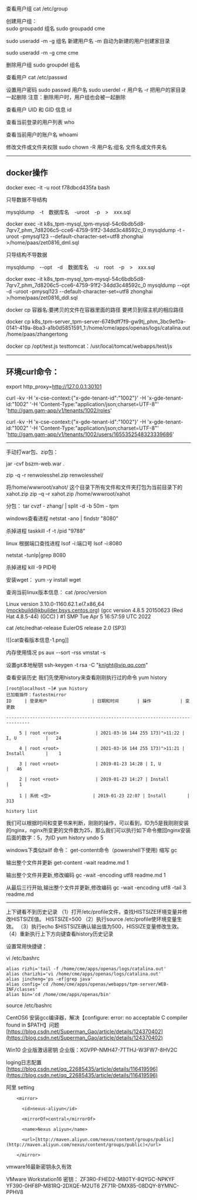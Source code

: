 查看用户组
cat /etc/group

创建用户组：    
sudo groupadd 组名
sudo groupadd cme

sudo useradd -m -g 组名 新建用户名
-m 自动为新建的用户创建家目录

sudo useradd -m -g cme cme

删除用户组
sudo groupdel 组名

查看用户
cat /etc/passwd

设置用户密码
sudo passwd 用户名
sudo userdel -r 用户名
-r 把用户的家目录一起删除
注意：删除用户时，用户组也会被一起删除

查看用户 UID 和 GID 信息
id

查看当前登录的用户列表
who

查看当前用户的账户名
whoami

修改文件或文件夹权限
sudo chown -R 用户名:组名 文件名或文件夹名

---

## docker操作

docker exec -it -u root f78dbcd435fa bash


只导数据不导结构

mysqldump　-t　数据库名　-uroot　-p　>　xxx.sql　

docker exec -it k8s_tpm-mysql_tpm-mysql-54c6bdb5d8-7qrv7_phm_7d8206c5-cce6-4759-91f2-34dd3c48592c_0 mysqldump -t -uroot -pmysql123 --default-character-set=utf8 zhonghai >/home/paas/zet0816_dml.sql

只导结构不导数据

mysqldump　--opt　-d　数据库名　-u　root　-p　>　xxx.sql　

docker exec -it k8s_tpm-mysql_tpm-mysql-54c6bdb5d8-7qrv7_phm_7d8206c5-cce6-4759-91f2-34dd3c48592c_0 mysqldump  --opt -d   -uroot -pmysql123 --default-character-set=utf8 zhonghai >/home/paas/zet0816_ddl.sql

docker cp 容器名:要拷贝的文件在容器里面的路径       要拷贝到宿主机的相应路径

docker cp k8s_tpm-server_tpm-server-6749dff7f9-gw9tj_phm_3bc9ef0a-0141-419a-8ba3-a1b0d5851591_1:/home/cme/apps/openas/logs/catalina.out /home/paas/zhangertong


docker cp /opt/test.js testtomcat：/usr/local/tomcat/webapps/test/js

---

## 环境curl命令：
export http_proxy=http://127.0.0.1:30101

curl -kv -H 'x-cse-context:{"x-gde-tenant-id":"1002"}' -H 'x-gde-tenant-id:"1002" '-H 'Content-Type:"application/json;charset=UTF-8"' 'http://gam.gam-app/v1/tenants/1002/roles'


curl -kv -H 'x-cse-context:{"x-gde-tenant-id":"1002"}' -H 'x-gde-tenant-id:"1002" '-H 'Content-Type:"application/json;charset=UTF-8"' 'http://gam.gam-app/v1/tenants/1002/users/1655352548323339686'


--- 
手动打war包、zip包：

jar -cvf bszm-web.war .

zip -q -r renwolesshel.zip renwolesshel/

将/home/wwwroot/xahot/ 这个目录下所有文件和文件夹打包为当前目录下的xahot.zip
zip –q –r xahot.zip /home/wwwroot/xahot


分包：
tar cvzf - zhang/ | split -d -b 50m - tpm


windows查看进程
netstat -ano | findstr "8080"

杀掉进程
taskkill -f -t /pid "9788"

linux
根据端口查找进程
lsof -i:端口号
lsof -i:8080

netstat -tunlp|grep 8080

杀掉进程
kill -9 PID号

安装wget：
yum -y install wget

查询当前linux版本信息：
cat /proc/version

Linux version 3.10.0-1160.62.1.el7.x86_64 ([mockbuild@kbuilder.bsys.centos.org](mailto:mockbuild@kbuilder.bsys.centos.org)) (gcc version 4.8.5 20150623 (Red Hat 4.8.5-44) (GCC) ) #1 SMP Tue Apr 5 16:57:59 UTC 2022

cat /etc/redhat-release
EulerOS release 2.0 (SP3)

![[cat查看版本信息-1.png]]


内存使用情况
ps aux --sort -rss
vmstat -s

设置git本地秘钥
ssh-keygen -t rsa -C "knight@vip.qq.com"

查看安装历史
我们先使用history来查看刚刚执行过的命令
yum history
```
[root@localhost ~]# yum history
已加载插件：fastestmirror
ID     | 登录用户                 | 日期和时间       | 操作           | 变更数

-------------------------------------------------------------------------------

     5 | root <root>              | 2021-03-16 144 255 173)">11:22 | I, U           |   24   

     4 | root <root>              | 2021-03-16 144 255 173)">11:21 | Install        |    1   

     3 | root <root>              | 2019-01-23 14:28 | I, U           |   46   

     2 | root <root>              | 2019-01-23 14:27 | Install        |    1   

     1 | 系统 <空>                | 2019-01-23 22:07 | Install        |  313   

history list
```

我们可以根据时间和变更书来判断，刚刚的操作，可以看到，ID为5是我刚刚安装的nginx，nginx所变更的文件数为25，那么我们可以执行如下命令撤回nginx安装
后面的数字：5，为ID
yum history undo 5

windows下类似tailf 命令：
get-content命令（powershell下使用)
缩写 gc

输出整个文件并更新
get-content -wait readme.md
1

输出整个文件并更新,修改编码
gc -wait -encoding utf8 readme.md
1

从最后三行开始,输出整个文件并更新,修改编码
gc -wait -encoding utf8 -tail 3 readme.md

---
上下键看不到历史记录
（1）打开/etc/profile文件，查找HISTSIZE环境变量并修改HISTSIZE值。
    HISTSIZE=500
（2）执行source /etc/profile使环境变量生效。
（3）执行echo $HISTSIZE确认输出值为500，HISSIZE变量修改生效。
（4）重新执行上下方向键查看history历史记录

设置常用快捷键：

vi /etc/bashrc
```
alias rizhi='tail -f /home/cme/apps/openas/logs/catalina.out'
alias charizhi='vi /home/cme/apps/openas/logs/catalina.out'
alias jincheng='ps -ef|grep java'
alias config='cd /home/cme/apps/openas/webapps/tpm-server/WEB-INF/classes'
alias bin='cd /home/cme/apps/openas/bin'
```
source /etc/bashrc

CentOS6 安装gcc编译器，解决【configure: error: no acceptable C compiler found in $PATH】问题
[https://blog.csdn.net/Superman_Gao/article/details/124370402](https://blog.csdn.net/Superman_Gao/article/details/124370402)

Win10 企业版激话密钥
企业版：XGVPP-NMH47-7TTHJ-W3FW7-8HV2C

loging日志配置
[https://blog.csdn.net/qq_22685435/article/details/116419596](https://blog.csdn.net/qq_22685435/article/details/116419596)

阿里 setting
```
    <mirror>

      <id>nexus-aliyun</id>

      <mirrorOf>central</mirrorOf>

      <name>Nexus aliyun</name>

      <url>[http://maven.aliyun.com/nexus/content/groups/public](http://maven.aliyun.com/nexus/content/groups/public)</url>

    </mirror>
```

vmware16最新密钥永久有效

VMware Workstation16 密钥：
ZF3R0-FHED2-M80TY-8QYGC-NPKYF
YF390-0HF8P-M81RQ-2DXQE-M2UT6
ZF71R-DMX85-08DQY-8YMNC-PPHV8

